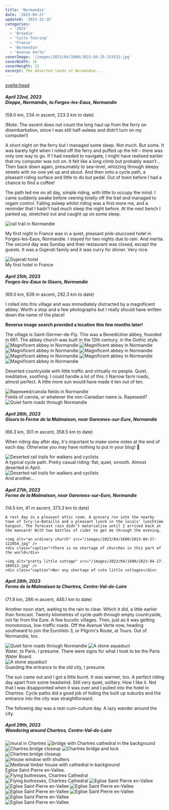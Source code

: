 ```yaml
---
title: 'Normandie'
date: '2023-04-27'
updated: '2023-12-16'
categories:
  - '2023'
  - 'Broadie'
  - 'Cycle Touring'
  - 'France'
  - 'Normandie'
  - 'Avenue Verte'
coverImage: '/images/2023/04/1600/2023-04-25-153513.jpg'
coverWidth: 16
coverHeight: 12
excerpt: The deserted lands of Normandie...
---
```


<svelte:head>

<title>
Normandie
</title>
</svelte:head>

<script>
	import Callout from '$lib/components/Callout.svelte'
</script>

<section class="card">	
	<h5>
		April 22nd, 2023
		<br /> Dieppe, Normandie, to Forges-les-Eaux, Normandie
	</h5>
	(59.0 km, 234 m ascent, 223.3 km to date)
	<p>	
	(Note: The ascent does not count the long haul up from the ferry on disembarkation, since I was still half-asleep and didn’t turn on my computer!)
	</p>
	<p>
	A short night on the ferry but I managed some sleep. Not much. But some. It was barely light when I rolled off the ferry and puffed up the hill &ndash; there was only one way to go. If I had needed to navigate, I might have realised earlier that my computer was not on. It felt like a long climb but probably wasn’t… Then back down again, presumably to sea-level, whizzing through sleepy streets with no-one yet up and about. And then onto a cycle path, a pleasant riding surface and little to do but pedal. Out of town before I had a chance to find a coffee!
	</p>
	<p>
	The path led me on all day, simple riding, with little to occupy the mind. I came suddenly awake before veering totally off the trail and managed to regain control. Falling asleep whilst riding was a first more me, and a reminder that I hadn't had much sleep the night before. At the next bench I parked up, stretched out and caught up on some sleep.
	</p>
	<img alt="rail trail in Normandie" src="/images/2023/04/phone/20230422_1537.jpg" />
	<p>
	My first night in France was in a quiet, pleasant pink-stuccoed hotel in Forges-les-Eaux, Normandie. I stayed for two nights due to rain. And inertia. The second day was Sunday and their restaurant was closed, except the guests. It was a Gujerati family and it was curry for dinner. Very nice.
	</p>
	<img alt="Gujerati hotel" src="/images/2023/04/phone/20230425_1101.jpg" />
	<div class="caption">My first hotel in France</div>
</section>

<section class="card">	
	<h5>
		April 25th, 2023
		<br /> Forges-les-Eaux to Gisors, Normandie
	</h5>
	(69.0 km, 639 m ascent, 292.3 km to date)
	<p>
	I rolled into this village and was immediately distracted by a magnificent abbey. Worth a stop and a few photographs but I really should have written down the name of the place!
	</p>
	<Callout>
	<strong>Reverse image search provided a location this few months later!</strong><p/> The village is Saint-Germer-de-Fly. This was a Benedictine abbey, founded in 661. The abbey church was built in the 12th century, in the Gothic style.
	</Callout>	
	<img alt="Magnificent abbey in Normandie" src="/images/2023/04/1600/2023-04-25-153513.jpg" />	
	<img alt="Magnificent abbey in Normandie" src="/images/2023/04/1600/2023-04-25-153552.jpg" />	
	<img alt="Magnificent abbey in Normandie" src="/images/2023/04/1600/2023-04-25-153740.jpg" />	
	<img alt="Magnificent abbey in Normandie" src="/images/2023/04/1600/2023-04-25-154505.jpg" />	
	<img alt="Magnificent abbey in Normandie" src="/images/2023/04/1600/2023-04-25-155017.jpg" />	
	<img alt="Magnificent abbey in Normandie" src="/images/2023/04/1600/2023-04-25-154848.jpg" />	
	<img alt="Magnificent abbey in Normandie" src="/images/2023/04/1600/2023-04-25-155057.jpg" />
	<p>
	Deserted countryside with little traffic and virtually no people. Quiet, meditative, soothing. I could handle a lot of this :) Narrow farm roads, almost perfect. A little more sun would have made it ten out of ten.
	</p>
    <img alt="Rapeseed/canola fields in Normandie" src="/images/2023/04/1600/2023-04-25-174251.jpg" />
    <div class="caption">Fields of canola, or whatever the non-Canadian name is. Rapeseed?</div>
    <img alt="Quiet farm roads through Normandie" src="/images/2023/04/1600/2023-04-25-174315.jpg" />
</section>

<section class="card">
	<h5>
		April 26th, 2023 <br />
		Gisors to Ferme de la Malmaison, near Garennes-sur-Eure, Normandie
	</h5>
	(66.3 km, 301 m ascent, 358.5 km to date)
	<p>
	When riding day after day, it's important to make some notes at the end of each day. Otherwise you may have nothing to put in your blog! <span class="entity">&#129300;</span>
	</p>
	<img
		alt="Deserted rail trails for walkers and cyclists"
		src="/images/2023/04/1600/2023-04-26-132946.jpg"
	/>
	<div class="caption">
		A typical cycle path. Pretty casual riding: flat, quiet, smooth. Almost deserted in April.
	</div>
	<img
		alt="Deserted rail trails for walkers and cyclists"
		src="/images/2023/04/phone/20230426_1323.jpg"
	/>
	<div class="caption">
		And another...
	</div>

</section>

<section class="card">
	<h5>
		April 27th, 2023
		<br /> Ferme de la Malmaison, near Garennes-sur-Eure, Normandie
	</h5>
	(14.5 km, 41 m ascent, 373.3 km to date)

    A rest day in a pleasant attic room. A grocery run into the nearby town of Ivry-la-Bataille and a pleasant lunch in the locals' lunchtime hangout. The forecast rain didn’t materialise until I arrived back at the mansard! With two bottles of cider to get me through the evening.

    <img alt="an ordinary church" src="/images/2023/04/1600/2023-04-27-122854.jpg" />
    <div class="caption">There is no shortage of churches in this part of the world</div>

    <img alt="pretty little cottage" src="/images/2023/04/1600/2023-04-27-160513.jpg" />
    <div class="caption">Nor any shortage of cute little cottages</div>

</section>

<section class="card">
<h5>
	April 28th, 2023
	<br /> Ferme de la Malmaison to Chartres, Centre-Val-de-Loire
</h5>
(71.8 km, 286 m ascent, 445.1 km to date)

Another noon start, waiting to the rain to clear. Which it did, a little earlier than forecast. Twenty kilometres of cycle-path through empty countryside, not far from the Eure. A few bucolic villages. Then, just as it was getting monotonous, low-traffic roads. Off the Avenue Verte now, heading southward to join the EuroVelo 3, or Pilgrim's Route, at Tours. Out of Normandie, too.

<img alt="Quiet farm roads through Normandie" src="/images/2023/04/1600/2023-04-28-132749.jpg" />

<img alt="A stone aquaduct " src="/images/2023/04/1600/2023-04-28-140816.jpg" />
<div class="caption">Water, to Paris. I presume. There were signs for what I took to be the Paris Water Board.</div>

<div class="width60">
	<img alt="A stone aquaduct " src="/images/2023/04/1600/2023-04-28-172413.jpg" />
	<div class="caption">Guarding the entrance to the old city, I presume</div>
</div>

The sun came out and I got a little burnt. It was warmer, too. A perfect riding day apart from some headwind. Still very quiet, solitary. How I like it. Not that I was disappointed when it was over and I pulled into the hotel in Chartres. Cycle paths did a good job of hiding the built up suburbs and the entrance into the city was straightforward.

The following day was a rest-cum-culture day. A lazy wander around the city.

</section>

<section class="card">
	<h5>
		April 29th, 2023
		<br /> Wandering around Chartres, Centre-Val-de-Loire
	</h5>	
	<img alt="mural in Chartres" src="/images/2023/04/1600/2023-04-29-141431.jpg" />
    <img alt="bridge with Chartres cathedral in the background" src="/images/2023/04/1600/2023-04-29-143120.jpg" />
    <img alt=" Chartres bridge closeup" src="/images/2023/04/1600/2023-04-29-145607.jpg" />
    <img alt=" Chartres bridge and lock" src="/images/2023/04/1600/2023-04-29-145324.jpg" />
    <div class="width70"><img alt=" Chartres bridge closeup" src="/images/2023/04/1600/2023-04-29-153841.jpg" /></div>
    <img alt="House window with shutters" src="/images/2023/04/1600/2023-04-29-154041.jpg" />
    <img alt="Medieval timber house with cathedral in background" src="/images/2023/04/1600/2023-04-29-154410.jpg" />
    <div class="text-center">Eglise Saint Pierre en-Vallee.</div>
    <img alt="Flying buttresses, Chartres Cathedral" src="/images/2023/04/1600/2023-04-29-155132.jpg" />
    <img alt="Flying buttresses, Chartres Cathedral" src="/images/2023/04/1600/2023-04-29-155558.jpg" />
    <img alt="Eglise Saint Pierre en-Vallee" src="/images/2023/04/1600/2023-04-29-160128.jpg" />
    <img alt="Eglise Saint Pierre en-Vallee" src="/images/2023/04/1600/2023-04-29-160239.jpg" />
    <img alt="Eglise Saint Pierre en-Vallee" src="/images/2023/04/1600/2023-04-29-160517.jpg" />
    <img alt="Eglise Saint Pierre en-Vallee" src="/images/2023/04/1600/2023-04-29-171450.jpg" />
    <img alt="Eglise Saint Pierre en-Vallee" src="/images/2023/04/1600/2023-04-29-172312.jpg" />
    <div class="width70"><img alt="Eglise Saint Pierre en-Vallee" src="/images/2023/04/1600/2023-04-29-174408.jpg" /></div>
    <div class="width60"><img alt="Eglise Saint Pierre en-Vallee" src="/images/2023/04/1600/2023-04-29-180758.jpg" /></div>

</section>
